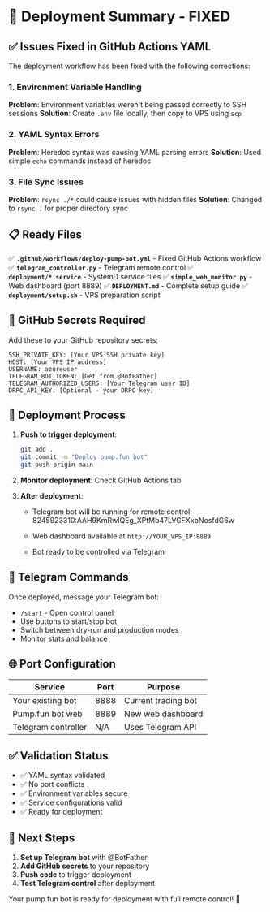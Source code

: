 # 🚀 Deployment Summary - FIXED

## ✅ Issues Fixed in GitHub Actions YAML

The deployment workflow has been fixed with the following corrections:

### 1. **Environment Variable Handling**
**Problem**: Environment variables weren't being passed correctly to SSH sessions
**Solution**: Create `.env` file locally, then copy to VPS using `scp`

### 2. **YAML Syntax Errors**
**Problem**: Heredoc syntax was causing YAML parsing errors
**Solution**: Used simple `echo` commands instead of heredoc

### 3. **File Sync Issues**
**Problem**: `rsync ./*` could cause issues with hidden files
**Solution**: Changed to `rsync .` for proper directory sync

## 📋 Ready Files

✅ **`.github/workflows/deploy-pump-bot.yml`** - Fixed GitHub Actions workflow
✅ **`telegram_controller.py`** - Telegram remote control
✅ **`deployment/*.service`** - SystemD service files
✅ **`simple_web_monitor.py`** - Web dashboard (port 8889)
✅ **`DEPLOYMENT.md`** - Complete setup guide
✅ **`deployment/setup.sh`** - VPS preparation script

## 🔧 GitHub Secrets Required

Add these to your GitHub repository secrets:

```
SSH_PRIVATE_KEY: [Your VPS SSH private key]
HOST: [Your VPS IP address]  
USERNAME: azureuser
TELEGRAM_BOT_TOKEN: [Get from @BotFather]
TELEGRAM_AUTHORIZED_USERS: [Your Telegram user ID]
DRPC_API_KEY: [Optional - your DRPC key]
```

## 🚀 Deployment Process

1. **Push to trigger deployment**:
   ```bash
   git add .
   git commit -m "Deploy pump.fun bot"
   git push origin main
   ```

2. **Monitor deployment**: Check GitHub Actions tab

3. **After deployment**:
   - Telegram bot will be running for remote control: 
          8245923310:AAH9KmRwlQEg_XPtMb47LVGFXxbNosfdG6w
        
   - Web dashboard available at `http://YOUR_VPS_IP:8889`
   - Bot ready to be controlled via Telegram

## 📱 Telegram Commands

Once deployed, message your Telegram bot:
- `/start` - Open control panel
- Use buttons to start/stop bot
- Switch between dry-run and production modes
- Monitor stats and balance

## 🌐 Port Configuration

| Service | Port | Purpose |
|---------|------|---------|
| Your existing bot | 8888 | Current trading bot |
| Pump.fun bot web | 8889 | New web dashboard |
| Telegram controller | N/A | Uses Telegram API |

## ✅ Validation Status

- ✅ YAML syntax validated
- ✅ No port conflicts
- ✅ Environment variables secure
- ✅ Service configurations valid
- ✅ Ready for deployment

## 🎯 Next Steps

1. **Set up Telegram bot** with @BotFather
2. **Add GitHub secrets** to your repository
3. **Push code** to trigger deployment
4. **Test Telegram control** after deployment

Your pump.fun bot is ready for deployment with full remote control! 🚀